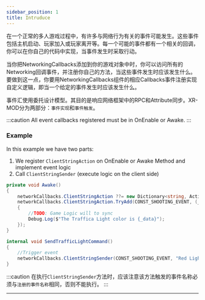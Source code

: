 ```yaml
---
sidebar_position: 1
title: Intruduce
---
```


在一个正常的多人游戏过程中，有许多与网络行为有关的事件可能发生。这些事件包括主机启动、玩家加入或玩家离开等。每一个可能的事件都有一个相关的回调，你可以在你自己的代码中实现，当事件发生时采取行动。

当你把NetworkingCallbacks添加到你的游戏对象中时，你可以访问所有的Networking回调事件，并注册你自己的方法，当这些事件发生时应该发生什么。要做到这一点，你要用NetworkingCallbacks组件的相应Callbacks事件注册实现自定义逻辑，即当一个给定的事件发生时应该发生什么。

事件汇使用委托设计模型。其目的是响应网络框架中的RPC和Attribute同步。XR-MOD分为两部分：`事件实现`和`事件触发`。

:::caution
All event callbacks registered must be in OnEnable or Awake.
:::

### Example

In this example we have two parts:

1. We register `ClientStringAction` on OnEnable or Awake Method and implement event logic
2. Call `ClientStringSender` (execute logic on the client side)

```cs title="Register event"
private void Awake()
{
    networkCallbacks.ClientStringAction ??= new Dictionary<string, Action<string, NetworkIdentity>>();
    networkCallbacks.ClientStringAction.TryAdd(CONST_SHOOTING_EVENT, (_data, _sender) =>
    {
        //TODO: Game Logic will to sync
        Debug.Log($"The Traffica Light color is {_data}");
    });
}
```

```cs title="Trigger event"
internal void SendTrafficLightCommand()
{
    //Trigger event
    networkCallbacks.ClientStringSender(CONST_SHOOTING_EVENT, "Red Light", this.NetworkIdentity);
}
```

:::caution
在执行`ClientStringSender`方法时，应该注意该方法触发的事件名称必须与`注册的事件名称`相同，否则不能执行。
:::

---

